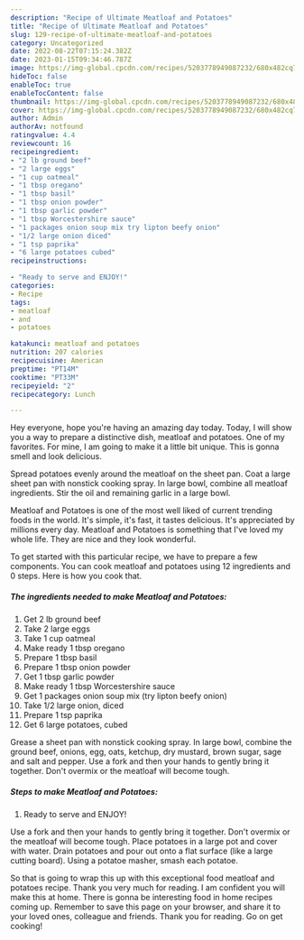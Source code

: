 ```yaml
---
description: "Recipe of Ultimate Meatloaf and Potatoes"
title: "Recipe of Ultimate Meatloaf and Potatoes"
slug: 129-recipe-of-ultimate-meatloaf-and-potatoes
category: Uncategorized
date: 2022-08-22T07:15:24.382Z
date: 2023-01-15T09:34:46.787Z
image: https://img-global.cpcdn.com/recipes/5203778949087232/680x482cq70/meatloaf-and-potatoes-recipe-main-photo.jpg
hideToc: false
enableToc: true
enableTocContent: false
thumbnail: https://img-global.cpcdn.com/recipes/5203778949087232/680x482cq70/meatloaf-and-potatoes-recipe-main-photo.jpg
cover: https://img-global.cpcdn.com/recipes/5203778949087232/680x482cq70/meatloaf-and-potatoes-recipe-main-photo.jpg
author: Admin
authorAv: notfound
ratingvalue: 4.4
reviewcount: 16
recipeingredient:
- "2 lb ground beef"
- "2 large eggs"
- "1 cup oatmeal"
- "1 tbsp oregano"
- "1 tbsp basil"
- "1 tbsp onion powder"
- "1 tbsp garlic powder"
- "1 tbsp Worcestershire sauce"
- "1 packages onion soup mix try lipton beefy onion"
- "1/2 large onion diced"
- "1 tsp paprika"
- "6 large potatoes cubed"
recipeinstructions:

- "Ready to serve and ENJOY!"
categories:
- Recipe
tags:
- meatloaf
- and
- potatoes

katakunci: meatloaf and potatoes 
nutrition: 207 calories
recipecuisine: American
preptime: "PT14M"
cooktime: "PT33M"
recipeyield: "2"
recipecategory: Lunch

---
```



Hey everyone, hope you're having an amazing day today. Today, I will show you a way to prepare a distinctive dish, meatloaf and potatoes. One of my favorites. For mine, I am going to make it a little bit unique. This is gonna smell and look delicious.

Spread potatoes evenly around the meatloaf on the sheet pan. Coat a large sheet pan with nonstick cooking spray. In large bowl, combine all meatloaf ingredients. Stir the oil and remaining garlic in a large bowl.

Meatloaf and Potatoes is one of the most well liked of current trending foods in the world. It's simple, it's fast, it tastes delicious. It's appreciated by millions every day. Meatloaf and Potatoes is something that I've loved my whole life. They are nice and they look wonderful.


To get started with this particular recipe, we have to prepare a few components. You can cook meatloaf and potatoes using 12 ingredients and 0 steps. Here is how you cook that.

<!--inarticleads1-->

##### The ingredients needed to make Meatloaf and Potatoes:

1. Get 2 lb ground beef
1. Take 2 large eggs
1. Take 1 cup oatmeal
1. Make ready 1 tbsp oregano
1. Prepare 1 tbsp basil
1. Prepare 1 tbsp onion powder
1. Get 1 tbsp garlic powder
1. Make ready 1 tbsp Worcestershire sauce
1. Get 1 packages onion soup mix (try lipton beefy onion)
1. Take 1/2 large onion, diced
1. Prepare 1 tsp paprika
1. Get 6 large potatoes, cubed


Grease a sheet pan with nonstick cooking spray. In large bowl, combine the ground beef, onions, egg, oats, ketchup, dry mustard, brown sugar, sage and salt and pepper. Use a fork and then your hands to gently bring it together. Don&#39;t overmix or the meatloaf will become tough. 

<!--inarticleads2-->

##### Steps to make Meatloaf and Potatoes:


1. Ready to serve and ENJOY!

Use a fork and then your hands to gently bring it together. Don&#39;t overmix or the meatloaf will become tough. Place potatoes in a large pot and cover with water. Drain potatoes and pour out onto a flat surface (like a large cutting board). Using a potatoe masher, smash each potatoe. 

So that is going to wrap this up with this exceptional food meatloaf and potatoes recipe. Thank you very much for reading. I am confident you will make this at home. There is gonna be interesting food in home recipes coming up. Remember to save this page on your browser, and share it to your loved ones, colleague and friends. Thank you for reading. Go on get cooking!
